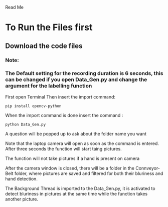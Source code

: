 Read Me

# To Run the Files first 
## Download the code files
### Note:
### The Default setting for the recording duration is 6 seconds, this can be changed if you open Data_Gen.py and change the argument for the labelling function

First open Terminal
Then insert the import command:
    
    pip install opencv-python

When the import command is done insert the command :

    python Data_Gen.py

A question will be popped up to ask about the folder name you want

Note that the laptop camera will open as soon as the command is entered. After three seconds the function will start taing pictures.

The function will not take pictures if a hand is present on camera 

After the camera window is closed, there will be a folder in the Connveyor-Belt folder, where pictures are saved and filtered for both their bluriness and hand detection. 

The Background Thread is imported to the Data_Gen.py, it is activated to detect bluriness in pictures at the same time while the function takes another picture.